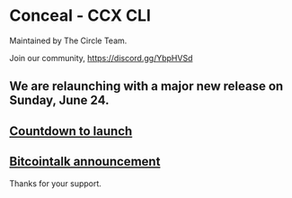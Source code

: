 
# Conceal - CCX CLI

Maintained by The Circle Team.

Join our community, https://discord.gg/YbpHVSd

<h2>We are relaunching with a major new release on Sunday, June 24.</h2>

<h2><a href="https://www.timeanddate.com/countdown/generic?p0=1440&iso=20180624T13&msg=Conceal%20Orion%20Launch" target="_blank">Countdown to launch</a></h2>

<h2><a href="https://bitcointalk.org/index.php?topic=4515873.msg40658703" target="_blank">Bitcointalk announcement</a></h2>

Thanks for your support.
